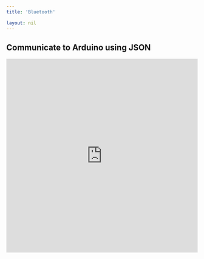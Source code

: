 ```yaml
---
title: 'Bluetooth'

layout: nil
---
```


## Communicate to Arduino using JSON

<p><iframe src="https://create.arduino.cc/editor/andreabianchi/64697cd5-bca8-42fb-8621-11930f6767c9/preview?embed" height="510px" width="100%"  frameborder="0"></iframe></p>
